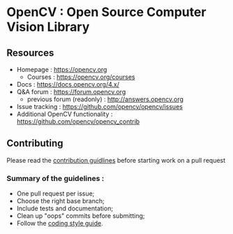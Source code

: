 # OpenCV : Open Source Computer Vision Library

## Resources
* Homepage : https://opencv.org<br>
    * Courses : https://opencv.org/courses<br>
* Docs : https://docs.opencv.org/4.x/
* Q&A forum : https://forum.opencv.org
    * previous forum (readonly) : http://answers.opencv.org
* Issue tracking : https://github.com/opencv/opencv/issues
* Additional OpenCV functionality : https://github.com/opencv/opencv_contrib

## Contributing
Please read the [contribution guidlines](https://github.com/opencv/opencv/wiki/How_to_contribute) before starting work on a pull request

### Summary of the guidelines : 
* One pull request per issue;
* Choose the right base branch;
* Include tests and documentation;
* Clean up "oops" commits before submitting;
* Follow the [coding style guide](https://github.com/opencv/opencv/wiki/Coding_Style_Guide).
